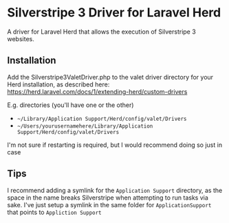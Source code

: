 # Silverstripe 3 Driver for Laravel Herd

A driver for Laravel Herd that allows the execution of Silverstripe 3 websites. 

## Installation

Add the Silverstripe3ValetDriver.php to the valet driver directory for your Herd installation, as described here: https://herd.laravel.com/docs/1/extending-herd/custom-drivers

E.g. directories (you'll have one or the other)
* `~/Library/Application Support/Herd/config/valet/Drivers`
* `~/Users/yourusernamehere/Library/Application Support/Herd/config/valet/Drivers`

I'm not sure if restarting is required, but I would recommend doing so just in case

## Tips

I recommend adding a symlink for the `Application Support` directory, as the space in the name breaks Silverstripe when attempting to run tasks via sake. I've just setup a symlink in the same folder for `ApplicationSupport` that points to `Appliction Support`

